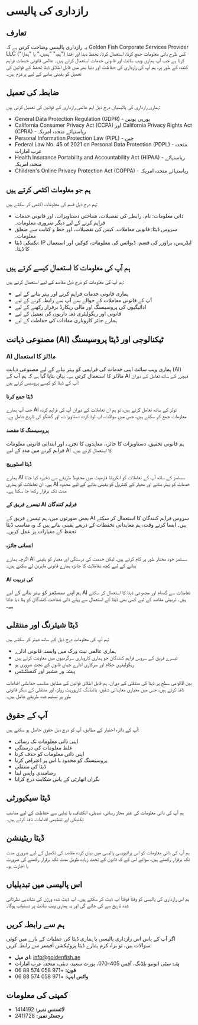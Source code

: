 # رازداری کی پالیسی

## تعارف

یہ رازداری پالیسی وضاحت کرتی ہے کہ Golden Fish Corporate Services Provider LLC ("ہم،" "ہمیں،" یا "ہمارا") کس طرح ذاتی معلومات جمع کرتا، استعمال کرتا، تحفظ دیتا اور افشا کرتا ہے جب آپ ہماری ویب سائٹ اور قانونی خدمات استعمال کرتے ہیں۔ عالمی قانونی خدمات فراہم کنندہ کے طور پر، ہم آپ کی رازداری کی حفاظت اور دنیا بھر میں قابل اطلاق ڈیٹا تحفظ کے قوانین کی تعمیل کو یقینی بنانے کے لیے پرعزم ہیں۔

## ضابطہ کی تعمیل

ہماری رازداری کی پالیسیاں درج ذیل اہم عالمی رازداری کے قوانین کی تعمیل کرتی ہیں:

- General Data Protection Regulation (GDPR) - یورپی یونین
- California Consumer Privacy Act (CCPA) اور California Privacy Rights Act (CPRA) - ریاستہائے متحدہ امریکہ
- Personal Information Protection Law (PIPL) - چین
- Federal Law No. 45 of 2021 on Personal Data Protection (PDPL) - متحدہ عرب امارات
- Health Insurance Portability and Accountability Act (HIPAA) - ریاستہائے متحدہ امریکہ
- Children's Online Privacy Protection Act (COPPA) - ریاستہائے متحدہ امریکہ

## ہم جو معلومات اکٹھی کرتے ہیں

ہم درج ذیل قسم کی معلومات اکٹھی کر سکتے ہیں:

- ذاتی معلومات: نام، رابطے کی تفصیلات، شناختی دستاویزات، اور قانونی خدمات فراہم کرنے کے لیے دیگر ضروری معلومات۔
- سروس ڈیٹا: قانونی معاملات، کیس کی تفصیلات، اور خط و کتابت سے متعلق معلومات۔
- تکنیکی ڈیٹا: IP ایڈریس، براؤزر کی قسم، ڈیوائس کی معلومات، کوکیز، اور استعمال کا ڈیٹا۔

## ہم آپ کی معلومات کا استعمال کیسے کرتے ہیں

ہم آپ کی معلومات کو درج ذیل مقاصد کے لیے استعمال کرتے ہیں:

- ہماری قانونی خدمات فراہم کرنے اور بہتر بنانے کے لیے
- آپ کے قانونی معاملات کے حوالے سے آپ سے رابطہ کرنے کے لیے
- ادائیگیوں کی پروسیسنگ اور مالی ریکارڈ برقرار رکھنے کے لیے
- قانونی اور ریگولیٹری ذمہ داریوں کی تعمیل کے لیے
- ہمارے جائز کاروباری مفادات کی حفاظت کے لیے

## مصنوعی ذہانت (AI) ٹیکنالوجی اور ڈیٹا پروسیسنگ

### AI ماڈلز کا استعمال

ہماری ویب سائٹ اپنی خدمات کی فراہمی کو بہتر بنانے کے لیے مصنوعی ذہانت (AI) ماڈلز کا استعمال کرتی ہے۔ یہاں بتایا گیا ہے کہ ہم آپ کے AI فیچرز کے ساتھ تعامل کے دوران آپ کے ڈیٹا کو کیسے پروسیس کرتے ہیں:

#### ڈیٹا جمع کرنا

جب آپ ہمارے AI ٹولز کے ساتھ تعامل کرتے ہیں، تو ہم ان تعاملات کے دوران آپ کی فراہم کردہ معلومات جمع کر سکتے ہیں، جس میں سوالات، اپ لوڈ کردہ دستاویزات، اور گفتگو کی تاریخ شامل ہے۔

#### پروسیسنگ کا مقصد

ہم قانونی تحقیق، دستاویزات کا جائزہ، معاہدوں کا تجزیہ، اور ابتدائی قانونی معلومات فراہم کرنے میں مدد کے لیے AI کا استعمال کرتے ہیں۔

#### ڈیٹا اسٹوریج

ہمارے AI سسٹمز کے ساتھ آپ کے تعاملات کو انکرپٹڈ فارمیٹ میں محفوظ طریقے سے ذخیرہ کیا جاتا ہے۔ ان تعاملات کو ہماری AI خدمات کو بہتر بنانے اور معیار کے کنٹرول کو یقینی بنانے کے لیے محدود مدت تک برقرار رکھا جا سکتا ہے۔

#### تیسرے فریق کے AI فراہم کنندگان

بعض صورتوں میں، ہم تیسرے فریق کے AI سروس فراہم کنندگان کا استعمال کر سکتے ہیں۔ ایسا کرتے وقت، ہم معاہداتی تحفظات کے ذریعے یقینی بناتے ہیں کہ وہ مناسب ڈیٹا تحفظ کے معیارات پر عمل کریں۔

#### انسانی جائزہ

اگرچہ ہمارے AI سسٹمز خود مختار طور پر کام کرتے ہیں، لیکن خدمت کی درستگی اور معیار کو یقینی بنانے کے لیے کچھ تعاملات کا جائزہ ہمارے قانونی ماہرین لے سکتے ہیں۔

#### AI کی تربیت

ہم اپنے سسٹمز کو بہتر بنانے کے لیے AI تعاملات سے گمنام اور مجموعی ڈیٹا کا استعمال کر سکتے ہیں۔ تربیتی مقاصد کے لیے کسی بھی ڈیٹا کے استعمال سے پہلے ذاتی شناخت کنندگان کو ہٹا دیا جاتا ہے۔

## ڈیٹا شیئرنگ اور منتقلی

ہم آپ کی معلومات درج ذیل کے ساتھ شیئر کر سکتے ہیں:

- ہماری عالمی نیٹ ورک میں وابستہ قانونی ادارے
- تیسرے فریق کے سروس فراہم کنندگان جو ہماری کاروباری سرگرمیوں میں معاونت کرتے ہیں
- ریگولیٹری حکام اور سرکاری ادارے جہاں قانون کے تحت ضروری ہو
- پیشہ ور مشیر اور کنسلٹنٹس

بین الاقوامی سطح پر ڈیٹا کی منتقلی کے دوران، ہم قابل اطلاق قوانین کے مطابق مناسب حفاظتی اقدامات نافذ کرتے ہیں، جس میں معیاری معاہداتی شقیں، بائنڈنگ کارپوریٹ رولز، اور منتقلی کے دیگر قانونی طور پر تسلیم شدہ طریقے شامل ہیں۔

## آپ کے حقوق

آپ کے دائرہ اختیار کے مطابق، آپ کو درج ذیل حقوق حاصل ہو سکتے ہیں:

- اپنی ذاتی معلومات تک رسائی
- غلط معلومات کی درستگی
- اپنی ذاتی معلومات کو حذف کرنا
- پروسیسنگ کو محدود یا اس پر اعتراض کرنا
- ڈیٹا کی منتقلی
- رضامندی واپس لینا
- نگران اتھارٹی کے پاس شکایت درج کرانا

## ڈیٹا سیکیورٹی

ہم آپ کی ذاتی معلومات کی غیر مجاز رسائی، تبدیلی، انکشاف، یا تباہی سے حفاظت کے لیے مناسب تکنیکی اور تنظیمی اقدامات نافذ کرتے ہیں۔

## ڈیٹا ریٹینشن

ہم آپ کی ذاتی معلومات کو اس پرائیویسی پالیسی میں بیان کردہ مقاصد کی تکمیل کے لیے ضروری مدت تک برقرار رکھتے ہیں، سوائے اس کے کہ قانون کے تحت زیادہ طویل مدت تک برقرار رکھنے کی ضرورت یا اجازت ہو۔

## اس پالیسی میں تبدیلیاں

ہم اس رازداری کی پالیسی کو وقتاً فوقتاً اپ ڈیٹ کر سکتے ہیں۔ اپ ڈیٹ شدہ ورژن کی نشاندہی نظرثانی شدہ تاریخ سے کی جائے گی اور یہ ہماری ویب سائٹ پر دستیاب ہوگا۔

## ہم سے رابطہ کریں

اگر آپ کے پاس اس رازداری پالیسی یا ہماری ڈیٹا کی عملیات کے بارے میں کوئی سوالات ہیں، تو براہ کرم ہمارے ڈیٹا پروٹیکشن آفیسر سے رابطہ کریں:

- **ای میل:** info@goldenfish.ae
- **پتہ:** سٹی ایونیو بلڈنگ، آفس 405-070، پورٹ سعید، دبئی، متحدہ عرب امارات
- **فون:** +971 058 574 88 06
- **واٹس ایپ:** +971 058 574 88 06

## کمپنی کی معلومات

- **لائسنس نمبر:** 1414192
- **رجسٹر نمبر:** 2411728
